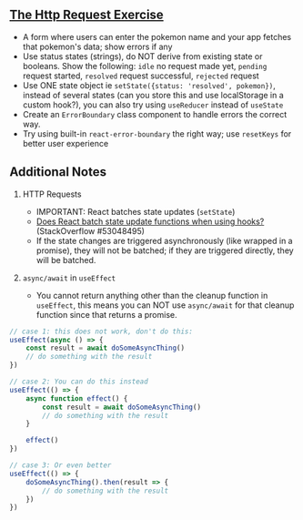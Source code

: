 ## [The Http Request Exercise](https://react-hooks.netlify.app/6)

-   A form where users can enter the pokemon name and your app fetches that pokemon's data; show errors if any
-   Use status states (strings), do NOT derive from existing state or booleans. Show the following: `idle` no request made yet, `pending` request started, `resolved` request successful, `rejected` request
-   Use ONE state object ie `setState({status: 'resolved', pokemon})`, instead of several states (can you store this and use localStorage in a custom hook?), you can also try using `useReducer` instead of `useState`
-   Create an `ErrorBoundary` class component to handle errors the correct way.
-   Try using built-in `react-error-boundary` the right way; use `resetKeys` for better user experience

## Additional Notes

1. HTTP Requests

    - IMPORTANT: React batches state updates (`setState`)
    - [Does React batch state update functions when using hooks?](https://stackoverflow.com/questions/53048495/does-react-batch-state-update-functions-when-using-hooks) (StackOverflow #53048495)
    - If the state changes are triggered asynchronously (like wrapped in a promise), they will not be batched; if they are triggered directly, they will be batched.

2. `async/await` in `useEffect`

    - You cannot return anything other than the cleanup function in `useEffect`, this means you can NOT use `async/await` for that cleanup function since that returns a promise.

```js
// case 1: this does not work, don't do this:
useEffect(async () => {
    const result = await doSomeAsyncThing()
    // do something with the result
})

// case 2: You can do this instead
useEffect(() => {
    async function effect() {
        const result = await doSomeAsyncThing()
        // do something with the result
    }

    effect()
})

// case 3: Or even better
useEffect(() => {
    doSomeAsyncThing().then(result => {
        // do something with the result
    })
})
```
